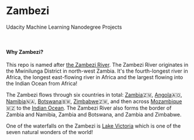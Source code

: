 # Zambezi

Udacity Machine Learning Nanodegree Projects

<br>

#### Why Zambezi?

This repo is named after [the Zambezi River](https://www.zambiatourism.com/destinations/rivers/zambezi/). The Zambezi River originates in the Mwinilunga District in north-west Zambia. It's the fourth-longest river in Africa, the longest east-flowing river in Africa and the largest flowing into the Indian Ocean from Africa!

The Zambezi flows through six countries in total: [Zambia](https://en.wikipedia.org/wiki/Zambia)🇿🇲, [Angola](https://en.wikipedia.org/wiki/Angola)🇦🇴, [Namibia](https://en.wikipedia.org/wiki/Namibia)🇳🇦, [Botswana](https://en.wikipedia.org/wiki/Botswana)🇧🇼, [Zimbabwe](https://en.wikipedia.org/wiki/Zimbabwe)🇿🇼, and then across [Mozambique](https://en.wikipedia.org/wiki/Mozambique)🇲🇿 to the [Indian Ocean](https://en.wikipedia.org/wiki/Indian_Ocean). The Zambezi River also forms the border of Zambia and Namibia, Zambia and Botswana, and Zambia and Zimbabwe.

One of the waterfalls on the Zambezi is [Lake Victoria](https://en.wikipedia.org/wiki/Lake_Victoria) which is one of the seven natural wonders of the world!
